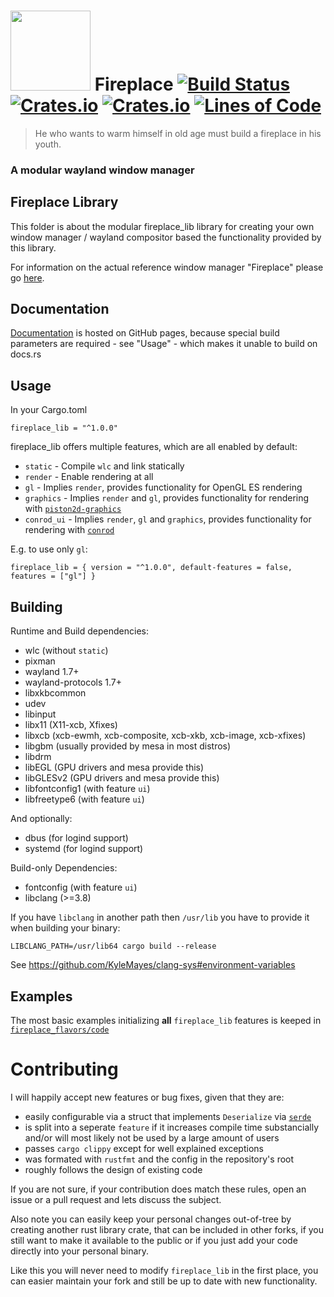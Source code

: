 # <img src="https://cdn.rawgit.com/Drakulix/fireplace/v1.0.0/assets/fireplace.svg" width="128"> Fireplace [![Build Status](https://travis-ci.org/Drakulix/fireplace.svg?branch=master)](https://travis-ci.org/Drakulix/fireplace) [![Crates.io](https://img.shields.io/crates/v/fireplace_lib.svg)](https://crates.io/crates/fireplace_lib) [![Crates.io](https://img.shields.io/crates/l/fireplace_lib.svg)](https://github.com/Drakulix/fireplace_lib/blob/master/LICENSE) [![Lines of Code](https://tokei.rs/b1/github/Drakulix/fireplace)](https://github.com/Aaronepower/tokei)

> He who wants to warm himself in old age must build a fireplace in his youth.


### A modular wayland window manager


## Fireplace Library

This folder is about the modular fireplace_lib library for creating your own
window manager / wayland compositor based the functionality provided by this library.

For information on the actual reference window manager "Fireplace" please go [here](https://github.com/Drakulix/fireplace).


## Documentation

[Documentation](https://Drakulix.github.io/fireplace) is hosted on GitHub pages,
because special build parameters are required - see "Usage" - which makes it
unable to build on docs.rs


## Usage

In your Cargo.toml

```
fireplace_lib = "^1.0.0"
```

fireplace_lib offers multiple features, which are all enabled by default:
- `static` - Compile `wlc` and link statically
- `render` - Enable rendering at all
- `gl` - Implies `render`, provides functionality for OpenGL ES rendering
- `graphics` - Implies `render` and `gl`, provides functionality for rendering with [`piston2d-graphics`](https://crates.io/crates/piston2d-graphics)
- `conrod_ui` - Implies `render`, `gl` and `graphics`, provides functionality for rendering with [`conrod`](https://crates.io/crates/conrod)

E.g. to use only `gl`:
```
fireplace_lib = { version = "^1.0.0", default-features = false, features = ["gl"] }
```


## Building

Runtime and Build dependencies:

- wlc (without `static`)
- pixman
- wayland 1.7+
- wayland-protocols 1.7+
- libxkbcommon
- udev
- libinput
- libx11 (X11-xcb, Xfixes)
- libxcb (xcb-ewmh, xcb-composite, xcb-xkb, xcb-image, xcb-xfixes)
- libgbm (usually provided by mesa in most distros)
- libdrm
- libEGL (GPU drivers and mesa provide this)
- libGLESv2 (GPU drivers and mesa provide this)
- libfontconfig1 (with feature `ui`)
- libfreetype6 (with feature `ui`)

And optionally:

- dbus (for logind support)
- systemd (for logind support)

Build-only Dependencies:

- fontconfig (with feature `ui`)
- libclang (>=3.8)

If you have `libclang` in another path then `/usr/lib` you have to provide it when building your binary:
```
LIBCLANG_PATH=/usr/lib64 cargo build --release
```

See https://github.com/KyleMayes/clang-sys#environment-variables


## Examples

The most basic examples initializing **all** `fireplace_lib` features is keeped in [`fireplace_flavors/code`](https://github.com/Drakulix/fireplace/blob/master/fireplace_flavors/code)


# Contributing

I will happily accept new features or bug fixes, given that they are:

- easily configurable via a struct that implements `Deserialize` via [`serde`](https://serde.rs/)
- is split into a seperate `feature` if it increases compile time substancially and/or will most likely not be used by a large amount of users
- passes `cargo clippy` except for well explained exceptions
- was formated with `rustfmt` and the config in the repository's root
- roughly follows the design of existing code

If you are not sure, if your contribution does match these rules, open an issue or a
pull request and lets discuss the subject.

Also note you can easily keep your personal changes out-of-tree by creating another
rust library crate, that can be included in other forks, if you still want to make it
available to the public or if you just add your code directly into your personal binary.

Like this you will never need to modify `fireplace_lib` in the first place,
you can easier maintain your fork and still be up to date with new functionality.
